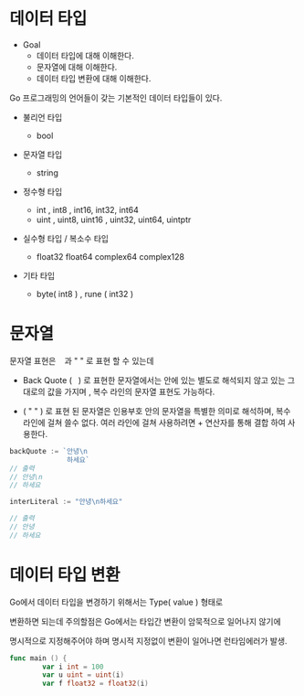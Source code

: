 # 데이터 타입

- Goal
    - 데이터 타입에 대해 이해한다.
    - 문자열에 대해 이해한다.
    - 데이터 타입 변환에 대해 이해한다.

Go 프로그래밍의 언어들이 갖는 기본적인 데이터 타입들이 있다.

- 불리언 타입
    - bool

- 문자열 타입
    - string

- 정수형 타입
    - int , int8 , int16,  int32, int64
    - uint , uint8, uint16 , uint32, uint64, uintptr

- 실수형 타입 / 복소수 타입
    - float32 float64  complex64 complex128

- 기타 타입
    - byte( int8 ) , rune ( int32 )

# 문자열

문자열 표현은 ` ` 과 " " 로 표현 할 수 있는데 

- Back Quote ( ` `) 로 표현한 문자열에서는 안에 있는 별도로 해석되지 않고 있는 그대로의 값을 가지며 , 복수 라인의 문자열 표현도 가능하다.

- ( " " ) 로 표현 된 문자열은 인용부호 안의 문자열을 특별한 의미로 해석하며, 복수 라인에 걸쳐 쓸수 없다. 여러 라인에 걸쳐 사용하려면 + 연산자를 통해 결합 하여 사용한다.

```go
backQuote := `안녕\n
              하세요`
// 출력
// 안녕\n
// 하세요

interLiteral := "안녕\n하세요"

// 출력
// 안녕
// 하세요
```

# 데이터 타입 변환

Go에서 데이터 타입을 변경하기 위해서는 Type( value ) 형태로 

변환하면 되는데 주의할점은 Go에서는 타입간 변환이 암묵적으로 일어나지 않기에

명시적으로 지정해주어야 하며 명시적 지정없이 변환이 일어나면 런타임에러가 발생.

```go
func main () {
		var i int = 100
		var u uint = uint(i)
		var f float32 = float32(i)
```